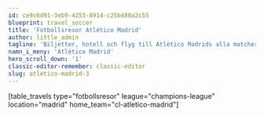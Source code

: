 ```yaml
---
id: ce9c6d91-3eb9-4253-8914-c25b480a2c55
blueprint: travel_soccer
title: 'Fotbollsresor Atlético Madrid'
author: little_admin
tagline: 'Biljetter, hotell och flyg till Atlético Madrids alla matcher i Champions League'
namn_i_meny: 'Atlético Madrid'
hero_scroll_down: '1'
classic-editor-remember: classic-editor
slug: atletico-madrid-3
---
```

<p>[table_travels type="fotbollsresor" league="champions-league" location="madrid" home_team="cl-atletico-madrid"]</p>
